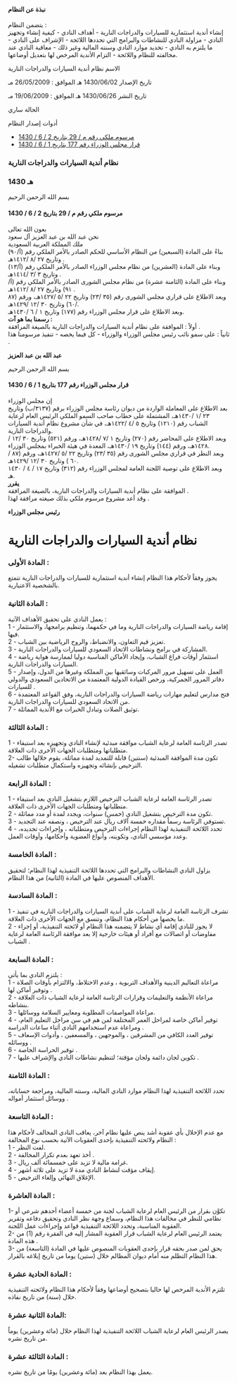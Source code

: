 #### نبذة عن النظام

يتضمن النظام :   
إنشاء أندية استثمارية للسيارات والدراجات النارية - أهداف النادي - كيفية إنشاء وتجهيز النادي - مزاولة النادي للنشاطات والبرامج التي تحددها اللائحة - الإشراف على النادي - ما يلتزم به النادي - تحديد موارد النادي وسنته المالية وغير ذلك - معاقبة النادي عند مخالفته للنظام واللائحة - التزام الأندية المرخص لها بتعديل أوضاعها. 

  



الاسم نظام أندية السيارات والدراجات النارية

تاريخ الإصدار 1430/06/02 هـ الموافق : 26/05/2009 مـ

تاريخ النشر 1430/06/26 هـ الموافق : 19/06/2009 مـ 

الحالة ساري

أدوات إصدار النظام

  * [مرسوم ملكي رقم م / 29 بتاريخ 2 / 6 / 1430](/BoeLaws/Laws/Viewer/2297d68f-04dc-4b43-8c4b-53e8dd65f2b9?lawId=d805702d-77b9-40d0-92bd-a9a700f27da2)
  * [قرار مجلس الوزراء رقم 177 بتاريخ 1 / 6 / 1430](/BoeLaws/Laws/Viewer/802c54e6-fe4b-4347-ba10-74fff9b06886?lawId=d805702d-77b9-40d0-92bd-a9a700f27da2)




### نظام أندية السيارات والدراجات النارية

### 1430 هـ

بسم الله الرحمن الرحيم

#### مرسوم ملكي رقم م / 29 بتاريخ 2 / 6 / 1430

بعون الله تعالى   
نحن عبد الله بن عبد العزيز آل سعود  
ملك المملكة العربية السعودية  
بناءً على المادة (السبعين) من النظام الأساسي للحكم الصادر بالأمر الملكي رقم (أ/٩٠) وتاريخ ٢٧ /٨ /١٤١٢هـ .  
وبناء على المادة (العشرين) من نظام مجلس الوزراء الصادر بالأمر الملكي رقم (أ/١٣) وتاريخ ٣ /٣ /١٤١٤هـ .  
وبناء على المادة (الثامنة عشرة) من نظام مجلس الشورى الصادر بالأمر الملكي رقم (أ/٩١) وتاريخ ٢٧ /٨ /١٤١٢هـ .  
وبعد الاطلاع على قراري مجلس الشورى رقم (٣٥ /٢٣) وتاريخ ٢٢ /٥ /١٤٢٧هـ، ورقم (٨٧ /٦٠) وتاريخ ٣٠ /١٢ /١٤٢٩هـ.  
وبعد الاطلاع على قرار مجلس الوزراء رقم (١٧٧) وتاريخ ١ / ٦ /١٤٣٠هـ.  
**رسمنا بما هو آت :**  
أولاً : الموافقة على نظام أندية السيارات والدراجات النارية بالصيغة المرافقة .  
ثانياً : على سمو نائب رئيس مجلس الوزراء والوزراء - كل فيما يخصه - تنفيذ مرسومنا هذا .

**عبد الله بن عبد العزيز**

بسم الله الرحمن الرحيم

#### قرار مجلس الوزراء رقم 177 بتاريخ 1 / 6 / 1430

إن مجلس الوزراء   
بعد الاطلاع على المعاملة الواردة من ديوان رئاسة مجلس الوزراء برقم (٣١٣٧/ب) وتاريخ ٢٣ /١ /١٤٣٠هـ، المشتملة على خطاب صاحب السمو الملكي الرئيس العام لرعاية الشباب رقم (١٢١٠) وتاريخ ٥ /٤ /١٤٢٢هـ، في شأن مشروع نظام أندية السيارات والدراجات النارية.  
وبعد الاطلاع على المحاضر رقم (٢٧٠) وتاريخ ١ /٧ /١٤٢٨هـ، ورقم (٥٢١) وتاريخ ٣٠ /١٢ /١٤٢٨هـ، ورقم (١٤٤) وتاريخ ١٩ /١٤٣٠هـ، المعدة في هيئة الخبراء بمجلس الوزراء.  
وبعد النظر في قراري مجلس الشورى رقم (٣٥ /٢٣) وتاريخ ٢٢ /٥ /١٤٢٧هـ، ورقم (٨٧ / ٦٠ ) وتاريخ ٣٠ /١٢ /١٤٢٩هـ.  
وبعد الاطلاع على توصية اللجنة العامة لمجلس الوزراء رقم (٣١٢) وتاريخ ١٧ / ٤ / ١٤٣٠ هـ.  
**يقرر**  
الموافقة على نظام أندية السيارات والدراجات النارية، بالصيغة المرافقة .  
وقد أعد مشروع مرسوم ملكي بذلك صيغته مرافقة لهذا .

**رئيس مجلس الوزراء**

# نظام أندية السيارات والدراجات النارية

### المادة الأولى : 

يجوز وفقاً لأحكام هذا النظام إنشاء أندية استثمارية للسيارات والدراجات النارية تتمتع بالشخصية الاعتبارية. 

### المادة الثانية : 

يعمل النادي على تحقيق الأهداف الآتية :   
1 - إقامة رياضة السيارات والدراجات النارية وما في حكمهما، وتنظيم برامجها، والاستثمار فيها.  
2 - تعزيز قيم التعاون، والانضباط، والروح الرياضية بين الشباب.  
3 - المشاركة في برامج ونشاطات الاتحاد السعودي للسيارات والدراجات النارية.  
4 - استثمار أوقات فراغ الشباب، وإيجاد الأماكن المناسبة دوليا لممارسة هواية رياضة السيارات والدراجات النارية.  
5 - العمل على تسهيل مرور المركبات وسائقيها بين المملكة وغيرها من الدول، وإصدار دفاتر المرور الجمركية، ورخص القيادة الدولية المعتمدة من الاتحادين السعودي والدولي للسيارات .  
6 - فتح مدارس لتعليم مهارات رياضة السيارات والدراجات النارية، وفق القواعد المعتمدة من الاتحاد السعودي للسيارات والدراجات النارية.  
7 - توثيق الصلات وتبادل الخبرات مع الأندية المماثلة. 

### المادة الثالثة : 

1 - تصدر الرئاسة العامة لرعاية الشباب موافقة مبدئية لإنشاء النادي وتجهيزه بعد استيفاء متطلباتها ومتطلبات الجهات الأخرى ذات العلاقة.  
2- تكون مدة الموافقة المبدئية (سنتين) قابلة للتمديد لمدة مماثلة، يقوم خلالها طالب الترخيص بإنشائه وتجهيزه واستكمال متطلبات تشغيله. 

### المادة الرابعة : 

1 - تصدر الرئاسة العامة لرعاية الشباب الترخيص اللازم بتشغيل النادي بعد استيفاء متطلباتها ومتطلبات الجهات الأخرى ذات العلاقة.  
2 - تكون مدة الترخيص بتشغيل النادي (خمس) سنوات، ويجدد لمدة أو مدد مماثلة.  
3 - تستوفي الرئاسة رسماً مقداره خمسة آلاف ريال عند الترخيص ، ونصفه عند التجديد.  
4 - تحدد اللائحة التنفيذية لهذا النظام إجراءات الترخيص ومتطلباته ، وإجراءات تجديده، وعدد مؤسسي النادي، وتكوينه، وأنواع العضوية وأحكامها، وأوقات العمل. 

### المادة الخامسة : 

يزاول النادي النشاطات والبرامج التي تحددها اللائحة التنفيذية لهذا النظام؛ لتحقيق الأهداف المنصوص عليها في المادة (الثانية) من هذا النظام. 

### المادة السادسة : 

1 - تشرف الرئاسة العامة لرعاية الشباب على أندية السيارات والدراجات النارية في تنفيذ ما يخصها من أحكام هذا النظام، وتنسق مع الجهات الأخرى ذات العلاقة.  
2 - لا يجوز للنادي إقامة أي نشاط لا يتضمنه هذا النظام أو لائحته التنفيذية، أو إجراء مفاوضات أو اتصالات مع أفراد أو هيئات خارجية إلا بعد موافقة الرئاسة العامة لرعاية الشباب . 

### المادة السابعة : 

يلتزم النادي بما يأتي :   
1 - مراعاة التعاليم الدينية والأهداف التربوية ، وعدم الاختلاط، والالتزام بأوقات الصلاة وتوفير أماكن لها .  
2 - مراعاة الأنظمة والتعليمات وقرارات الرئاسة العامة لرعاية الشباب ذات العلاقة بنشاطه.  
3 - مراعاة المواصفات المطلوبة ومعايير السلامة ووسائلها.  
4 - توفير أماكن خاصة لمراحل العمر المختلفة لمن هم في سن مراحل التعليم العام، ومراعاة عدم استخدامهم النادي أثناء ساعات الدراسة .  
5 - توفير العدد الكافي من المشرفين ، والموجهين ، والمسعفين ، وأدوات الإسعاف ووسائله .  
6 - توفير الحراسة الخاصة .  
7 - تكوين لجان دائمة ولجان مؤقتة؛ لتنظيم نشاطات النادي والإشراف عليها . 

### المادة الثامنة : 

تحدد اللائحة التنفيذية لهذا النظام موارد النادي المالية، وسنته المالية، ومراجعة حساباته، ووسائل استثمار أمواله . 

### المادة التاسعة : 

مع عدم الإخلال بأي عقوبة أشد ينص عليها نظام آخر، يعاقب النادي المخالف لأحكام هذا النظام ولائحته التنفيذية بإحدى العقوبات الآتية بحسب نوع المخالفة :  
1 - لفت النظر.  
2 - أخذ تعهد بعدم تكرار المخالفة .  
3 - غرامة مالية لا تزيد على خمسمائة ألف ريال.  
4 - إيقاف مؤقت لنشاط النادي مدة لا تزيد على ثلاثة أشهر.  
5 - الإغلاق النهائي وإلغاء الترخيص. 

### المادة العاشرة : 

1- تكوَّن بقرار من الرئيس العام لرعاية الشباب لجنة من خمسة أعضاء أحدهم شرعي أو نظامي للنظر في مخالفات هذا النظام، وسماع وجهة نظر النادي وتحقيق دفاعه وتقرير العقوبة المناسبة، وتحدد اللائحة التنفيذية قواعد وإجراءات عمل اللجنة.  
2- يعتمد الرئيس العام لرعاية الشباب قرار العقوبة المشار إليه في الفقرة رقم (1) من هذه المادة .  
3- يحق لمن صدر بحقه قرار بإحدى العقوبات المنصوص عليها في المادة (التاسعة) من هذا النظام التظلم منه أمام ديوان المظالم خلال (ستين) يوما من تاريخ إبلاغه بالقرار. 

### المادة الحادية عشرة : 

تلتزم الأندية المرخص لها حاليا بتصحيح أوضاعها وفقاً لأحكام هذا النظام ولائحته التنفيذية خلال (سنة) من تاريخ نفاذه. 

### المادة الثانية عشرة: 

يصدر الرئيس العام لرعاية الشباب اللائحة التنفيذية لهذا النظام خلال (مائة وعشرين) يوماً من تاريخ نشره. 

### المادة الثالثة عشرة : 

يعمل بهذا النظام بعد (مائة وعشرين) يومًا من تاريخ نشره. 
